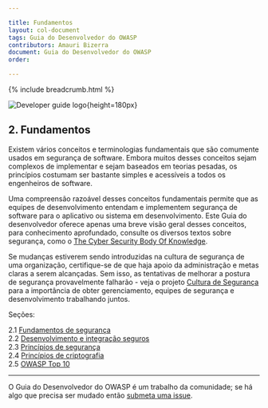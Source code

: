 ```yaml
---

title: Fundamentos
layout: col-document
tags: Guia do Desenvolvedor do OWASP
contributors: Amauri Bizerra
document: Guia do Desenvolvedor do OWASP
order:

---
```


{% include breadcrumb.html %}

![Developer guide logo](../../assets/images/dg_logo.png "OWASP Developer Guide"){height=180px}

## 2. Fundamentos

Existem vários conceitos e terminologias fundamentais que são comumente usados ​​em segurança de software.
Embora muitos desses conceitos sejam complexos de implementar e sejam baseados em teorias pesadas,
os princípios costumam ser bastante simples e acessíveis a todos os engenheiros de software.

Uma compreensão razoável desses conceitos fundamentais permite que as equipes de desenvolvimento entendam e implementem
segurança de software para o aplicativo ou sistema em desenvolvimento.
Este Guia do desenvolvedor oferece apenas uma breve visão geral desses conceitos,
para conhecimento aprofundado, consulte os diversos textos sobre segurança, como o
[The Cyber ​​Security Body Of Knowledge][cbok].

Se mudanças estiverem sendo introduzidas na cultura de segurança de uma organização,
certifique-se de que haja apoio da administração e metas claras a serem alcançadas.
Sem isso, as tentativas de melhorar a postura de segurança provavelmente falharão - veja o
projeto [Cultura de Segurança][culturegoal] para a importância de obter gerenciamento,
equipes de segurança e desenvolvimento trabalhando juntos.

Seções:

2.1 [Fundamentos de segurança](#security-fundamentals)  
2.2 [Desenvolvimento e integração seguros](#secure-development-and-integration)  
2.3 [Princípios de segurança](#principles-of-security)  
2.4 [Princípios de criptografia](#principles-of-cryptography)  
2.5 [OWASP Top 10](#owasp-top-ten)  

----

O Guia do Desenvolvedor do OWASP é um trabalho da comunidade;
se há algo que precisa ser mudado então [submeta uma issue][issue0400].

[cbok]: https://www.cybok.org/
[culturegoal]: https://owasp.org/www-project-security-culture/stable/3-Goal_Setting_and_Security_Team_Collaboration/
[issue0400]: https://github.com/OWASP/www-project-developer-guide/issues/new?labels=enhancement&template=request.md&title=Update:%2004-foundations/00-toc
